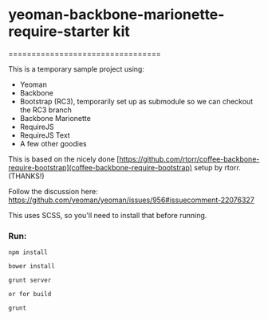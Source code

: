 # yeoman-backbone-marionette-require-starter kit
=================================

This is a temporary sample project using:

- Yeoman
- Backbone
- Bootstrap (RC3), temporarily set up as submodule so we can checkout the RC3 branch
- Backbone Marionette
- RequireJS
- RequireJS Text
- A few other goodies

This is based on the nicely done [https://github.com/rtorr/coffee-backbone-require-bootstrap](coffee-backbone-require-bootstrap) setup by rtorr. (THANKS!)

Follow the discussion here: https://github.com/yeoman/yeoman/issues/956#issuecomment-22076327

This uses SCSS, so you'll need to install that before running.

### Run:

    npm install

    bower install

    grunt server

    or for build

    grunt
